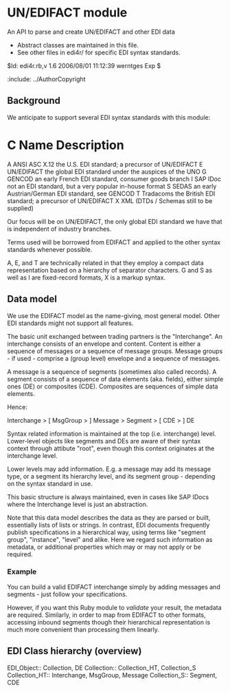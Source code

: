 # UN/EDIFACT module

An API to parse and create UN/EDIFACT and other EDI data

- Abstract classes are maintained in this file.
- See other files in edi4r/ for specific EDI syntax standards.

$Id: edi4r.rb,v 1.6 2006/08/01 11:12:39 werntges Exp $

:include: ../AuthorCopyright

## Background

We anticipate to support several EDI syntax standards with this module:

# C Name Description

A ANSI ASC X.12 the U.S. EDI standard; a precursor of UN/EDIFACT
E UN/EDIFACT the global EDI standard under the auspices of the UNO
G GENCOD an early French EDI standard, consumer goods branch
I SAP IDoc not an EDI standard, but a very popular in-house format
S SEDAS an early Austrian/German EDI standard, see GENCOD
T Tradacoms the British EDI standard; a precursor of UN/EDIFACT
X XML (DTDs / Schemas still to be supplied)

Our focus will be on UN/EDIFACT, the only global EDI standard we have
that is independent of industry branches.

Terms used will be borrowed from EDIFACT and applied to the other
syntax standards whenever possible.

A, E, and T are technically related in that they employ a compact
data representation based on a hierarchy of separator characters.
G and S as well as I are fixed-record formats, X is a markup syntax.

## Data model

We use the EDIFACT model as the name-giving, most general model.
Other EDI standards might not support all features.

The basic unit exchanged between trading partners is the "Interchange".
An interchange consists of an envelope and content. Content is
either a sequence of messages or a sequence of message groups.
Message groups - if used - comprise a (group level) envelope and
a sequence of messages.

A message is a sequence of segments (sometimes also called records).
A segment consists of a sequence of data elements (aka. fields),
either simple ones (DE) or composites (CDE).
Composites are sequences of simple data elements.

Hence:

Interchange > [ MsgGroup > ] Message > Segment > [ CDE > ] DE

Syntax related information is maintained at the top (i.e. interchange) level.
Lower-level objects like segments and DEs are aware of their syntax context
through attibute "root", even though this context originates at the
interchange level.

Lower levels may add information. E.g. a message may add its message type,
or a segment its hierarchy level, and its segment group - depending
on the syntax standard in use.

This basic structure is always maintained, even in cases like SAP IDocs
where the Interchange level is just an abstraction.

Note that this data model describes the data as they are parsed or built,
essentially lists of lists or strings. In contrast, EDI documents
frequently publish specifications in a hierarchical way, using terms like
"segment group", "instance", "level" and alike.
Here we regard such information as metadata, or additional properties
which may or may not apply or be required.

### Example

You can build a valid EDIFACT interchange simply by adding
messages and segments - just follow your specifications.

However, if you want this Ruby module to _validate_ your result,
the metadata are required. Similarly, in order to map from EDIFACT to
other formats, accessing inbound segments though their hierarchical
representation is much more convenient than processing them linearly.

## EDI Class hierarchy (overview)

EDI_Object:: Collection, DE
Collection:: Collection_HT, Collection_S
Collection_HT:: Interchange, MsgGroup, Message
Collection_S:: Segment, CDE
